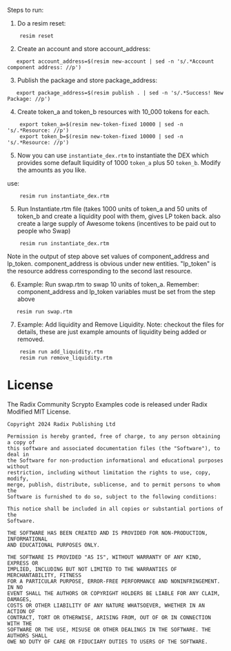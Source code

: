 Steps to run:

1. Do a resim reset:
```
    resim reset
```

2. Create an account and store account_address:
``` 
   export account_address=$(resim new-account | sed -n 's/.*Account component address: //p')
```

3. Publish the package and store package_address:
```
   export package_address=$(resim publish . | sed -n 's/.*Success! New Package: //p')
```

4. Create token_a and token_b resources with 10_000 tokens for each.
```
    export token_a=$(resim new-token-fixed 10000 | sed -n 's/.*Resource: //p')
    export token_b=$(resim new-token-fixed 10000 | sed -n 's/.*Resource: //p')
```

5. Now you can use `instantiate_dex.rtm` to instantiate the DEX which provides some default liquidity of 1000 `token_a` plus 50 `token_b`. Modify the amounts as you like.

use:

```
    resim run instantiate_dex.rtm
```

5. Run Instantiate.rtm file (takes 1000  units of token_a and 50 units of token_b and create a liquidity pool with them, gives LP token back. also create a large supply of Awesome tokens (incentives to be paid out to people who Swap)

```
    resim run instantiate_dex.rtm
```

Note in the output of step above set values of component_address and lp_token. component_address is obvious under new entities. "lp_token" is the  resource address corresponding to the second last resource. 

6. Example: Run swap.rtm to swap 10 units of token_a. Remember: component_address and lp_token variables must be set from the step above

```
   resim run swap.rtm
```
   
7. Example: Add liquidity and Remove Liquidity. Note: checkout the files for details, these are just example amounts of liquidity being added or removed.

```
    resim run add_liquidity.rtm
    resim run remove_liquidity.rtm
```

# License

The Radix Community Scrypto Examples code is released under Radix Modified MIT License.

    Copyright 2024 Radix Publishing Ltd

    Permission is hereby granted, free of charge, to any person obtaining a copy of
    this software and associated documentation files (the "Software"), to deal in
    the Software for non-production informational and educational purposes without
    restriction, including without limitation the rights to use, copy, modify,
    merge, publish, distribute, sublicense, and to permit persons to whom the
    Software is furnished to do so, subject to the following conditions:

    This notice shall be included in all copies or substantial portions of the
    Software.

    THE SOFTWARE HAS BEEN CREATED AND IS PROVIDED FOR NON-PRODUCTION, INFORMATIONAL
    AND EDUCATIONAL PURPOSES ONLY.

    THE SOFTWARE IS PROVIDED "AS IS", WITHOUT WARRANTY OF ANY KIND, EXPRESS OR
    IMPLIED, INCLUDING BUT NOT LIMITED TO THE WARRANTIES OF MERCHANTABILITY, FITNESS
    FOR A PARTICULAR PURPOSE, ERROR-FREE PERFORMANCE AND NONINFRINGEMENT. IN NO
    EVENT SHALL THE AUTHORS OR COPYRIGHT HOLDERS BE LIABLE FOR ANY CLAIM, DAMAGES,
    COSTS OR OTHER LIABILITY OF ANY NATURE WHATSOEVER, WHETHER IN AN ACTION OF
    CONTRACT, TORT OR OTHERWISE, ARISING FROM, OUT OF OR IN CONNECTION WITH THE
    SOFTWARE OR THE USE, MISUSE OR OTHER DEALINGS IN THE SOFTWARE. THE AUTHORS SHALL
    OWE NO DUTY OF CARE OR FIDUCIARY DUTIES TO USERS OF THE SOFTWARE.